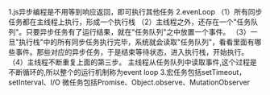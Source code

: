1.js异步编程是不用等到响应返回，即可执行其他任务 2.evenLoop （1）所有同步任务都在主线程上执行，形成一个执行栈 （2）主线程之外，还存在一个"任务队列"。只要异步任务有了运行结果，就在"任务队列"之中放置一个事件。 （3）一旦"执行栈"中的所有同步任务执行完毕，系统就会读取"任务队列"，看看里面有哪些事件。那些对应的异步任务，于是结束等待状态，进入执行栈，开始执行。 （4）主线程不断重复上面的第三步。 主线程从任务队列中读取事件,这个过程是不断循环的,所以整个的运行机制称为event loop 3.宏任务包括setTimeout，setInterval、I/O 微任务包括Promise、Object.observe、MutationObserver
